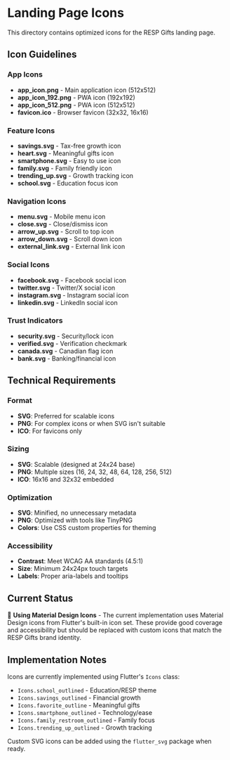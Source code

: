 # Landing Page Icons

This directory contains optimized icons for the RESP Gifts landing page.

## Icon Guidelines

### App Icons
- **app_icon.png** - Main application icon (512x512)
- **app_icon_192.png** - PWA icon (192x192)
- **app_icon_512.png** - PWA icon (512x512)
- **favicon.ico** - Browser favicon (32x32, 16x16)

### Feature Icons
- **savings.svg** - Tax-free growth icon
- **heart.svg** - Meaningful gifts icon
- **smartphone.svg** - Easy to use icon
- **family.svg** - Family friendly icon
- **trending_up.svg** - Growth tracking icon
- **school.svg** - Education focus icon

### Navigation Icons
- **menu.svg** - Mobile menu icon
- **close.svg** - Close/dismiss icon
- **arrow_up.svg** - Scroll to top icon
- **arrow_down.svg** - Scroll down icon
- **external_link.svg** - External link icon

### Social Icons
- **facebook.svg** - Facebook social icon
- **twitter.svg** - Twitter/X social icon
- **instagram.svg** - Instagram social icon
- **linkedin.svg** - LinkedIn social icon

### Trust Indicators
- **security.svg** - Security/lock icon
- **verified.svg** - Verification checkmark
- **canada.svg** - Canadian flag icon
- **bank.svg** - Banking/financial icon

## Technical Requirements

### Format
- **SVG**: Preferred for scalable icons
- **PNG**: For complex icons or when SVG isn't suitable
- **ICO**: For favicons only

### Sizing
- **SVG**: Scalable (designed at 24x24 base)
- **PNG**: Multiple sizes (16, 24, 32, 48, 64, 128, 256, 512)
- **ICO**: 16x16 and 32x32 embedded

### Optimization
- **SVG**: Minified, no unnecessary metadata
- **PNG**: Optimized with tools like TinyPNG
- **Colors**: Use CSS custom properties for theming

### Accessibility
- **Contrast**: Meet WCAG AA standards (4.5:1)
- **Size**: Minimum 24x24px touch targets
- **Labels**: Proper aria-labels and tooltips

## Current Status

🚧 **Using Material Design Icons** - The current implementation uses Material Design icons from Flutter's built-in icon set. These provide good coverage and accessibility but should be replaced with custom icons that match the RESP Gifts brand identity.

## Implementation Notes

Icons are currently implemented using Flutter's `Icons` class:
- `Icons.school_outlined` - Education/RESP theme
- `Icons.savings_outlined` - Financial growth
- `Icons.favorite_outline` - Meaningful gifts
- `Icons.smartphone_outlined` - Technology/ease
- `Icons.family_restroom_outlined` - Family focus
- `Icons.trending_up_outlined` - Growth tracking

Custom SVG icons can be added using the `flutter_svg` package when ready.